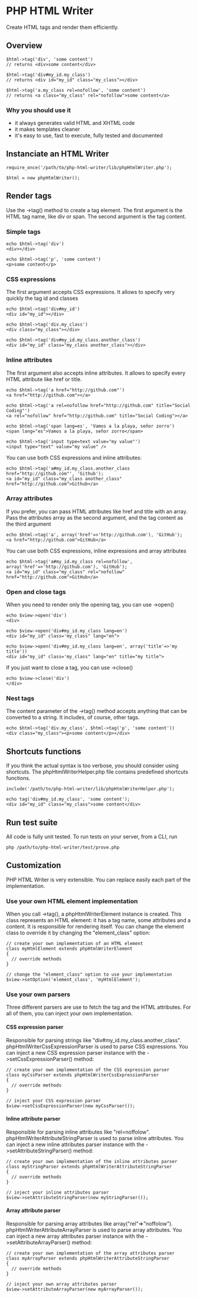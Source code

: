 # PHP HTML Writer

Create HTML tags and render them efficiently.

## Overview

    $html->tag('div', 'some content')
    // returns <div>some content</div>

    $html->tag('div#my_id.my_class')
    // returns <div id="my_id" class="my_class"></div>

    $html->tag('a.my_class rel=nofollow', 'some content')
    // returns <a class="my_class" rel="nofollow">some content</a>

### Why you should use it

 - it always generates valid HTML and XHTML code
 - it makes templates cleaner
 - it's easy to use, fast to execute, fully tested and documented

## Instanciate an HTML Writer

    require_once('/path/to/php-html-writer/lib/phpHtmlWriter.php');

    $html = new phpHtmlWriter();

## Render tags

Use the ->tag() method to create a tag element.
The first argument is the HTML tag name, like div or span.
The second argument is the tag content.

### Simple tags

    echo $html->tag('div')
    <div></div>

    echo $html->tag('p', 'some content')
    <p>some content</p>

### CSS expressions

The first argument accepts CSS expressions.
It allows to specify very quickly the tag id and classes

    echo $html->tag('div#my_id')
    <div id="my_id"></div>

    echo $html->tag('div.my_class')
    <div class="my_class"></div>

    echo $html->tag('div#my_id.my_class.another_class')
    <div id="my_id" class="my_class another_class"></div>

### Inline attributes

The first argument also accepts inline attributes.
It allows to specify every HTML attribute like href or title.

    echo $html->tag('a href="http://github.com"')
    <a href="http://github.com"></a>

    echo $html->tag('a rel=nofollow href="http://github.com" title="Social Coding"')
    <a rel="nofollow" href="http://github.com" title="Social Coding"></a>

    echo $html->tag('span lang=es', 'Vamos a la playa, señor zorro')
    <span lang="es">Vamos a la playa, señor zorro</span>

    echo $html->tag('input type=text value="my value"')
    <input type="text" value="my value" />

You can use both CSS expressions and inline attributes:

    echo $html->tag('a#my_id.my_class.another_class href="http://github.com"', 'Github');
    <a id="my_id" class="my_class another_class" href="http://github.com">Github</a>

### Array attributes

If you prefer, you can pass HTML attributes like href and title with an array.
Pass the attributes array as the second argument, and the tag content as the third argument

    echo $html->tag('a', array('href'=>'http://github.com'), 'GitHub');
    <a href="http://github.com">GitHub</a>

You can use both CSS expressions, inline expressions and array attributes

    echo $html->tag('a#my_id.my_class rel=nofollow', array('href'=>'http://github.com'), 'GitHub');
    <a id="my_id" class="my_class" rel="nofollow" href="http://github.com">GitHub</a>

### Open and close tags

When you need to render only the opening tag, you can use ->open()

    echo $view->open('div')
    <div>

    echo $view->open('div#my_id.my_class lang=en')
    <div id="my_id" class='my_class" lang="en">

    echo $view->open('div#my_id.my_class lang=en', array('title'=>'my title'))
    <div id="my_id" class='my_class" lang="en" title="my title">

If you just want to close a tag, you can use ->close()

    echo $view->close('div')
    </div>

### Nest tags

The content parameter of the ->tag() method accepts anything that can be converted to a string.
It includes, of course, other tags.

    echo $html->tag('div.my_class', $html->tag('p', 'some content'))
    <div class="my_class"><p>some content</p></div>

## Shortcuts functions

If you think the actual syntax is too verbose, you should consider using shortcuts.
The phpHtmlWriterHelper.php file contains predefined shortcuts functions.

    include('/path/to/php-html-writer/lib/phpHtmlWriterHelper.php');

    echo tag('div#my_id.my_class', 'some content');
    <div id="my_id" class="my_class">some content</div>

## Run test suite

All code is fully unit tested. To run tests on your server, from a CLI, run

    php /path/to/php-html-writer/test/prove.php

## Customization

PHP HTML Writer is very extensible. You can replace easily each part of the implementation.

### Use your own HTML element implementation

When you call ->tag(), a phpHtmlWriterElement instance is created.
This class represents an HTML element: it has a tag name, some attributes and a content.
It is responsible for rendering itself.
You can change the element class to override it by changing the "element_class" option:

    // create your own implementation of an HTML element
    class myHtmlElement extends phpHtmlWriterElement
    {
      // override methods
    }

    // change the "element_class" option to use your implementation
    $view->setOption('element_class', 'myHtmlElement');

### Use your own parsers

Three different parsers are use to fetch the tag and the HTML attributes.
For all of them, you can inject your own implementation.

#### CSS expression parser

Responsible for parsing strings like "div#my_id.my_class.another_class".
phpHtmlWriterCssExpressionParser is used to parse CSS expressions.
You can inject a new CSS expression parser instance with the ->setCssExpressionParser() method:

    // create your own implementation of the CSS expression parser
    class myCssParser extends phpHtmlWriterCssExpressionParser
    {
      // override methods
    }

    // inject your CSS expression parser
    $view->setCssExpressionParser(new myCssParser());

#### Inline attribute parser

Responsible for parsing inline attributes like "rel=noffolow".
phpHtmlWriterAttributeStringParser is used to parse inline attributes.
You can inject a new inline attributes parser instance with the ->setAttributeStringParser() method:

    // create your own implementation of the inline attributes parser
    class myStringParser extends phpHtmlWriterAttributeStringParser
    {
      // override methods
    }

    // inject your inline attributes parser
    $view->setAttributeStringParser(new myStringParser());

#### Array attribute parser

Responsible for parsing array attributes like array("rel"=>"noffolow").
phpHtmlWriterAttributeArrayParser is used to parse array attributes.
You can inject a new array attributes parser instance with the ->setAttributeArrayParser() method:

    // create your own implementation of the array attributes parser
    class myArrayParser extends phpHtmlWriterAttributeStringParser
    {
      // override methods
    }

    // inject your own array attributes parser
    $view->setAttributeArrayParser(new myArrayParser());